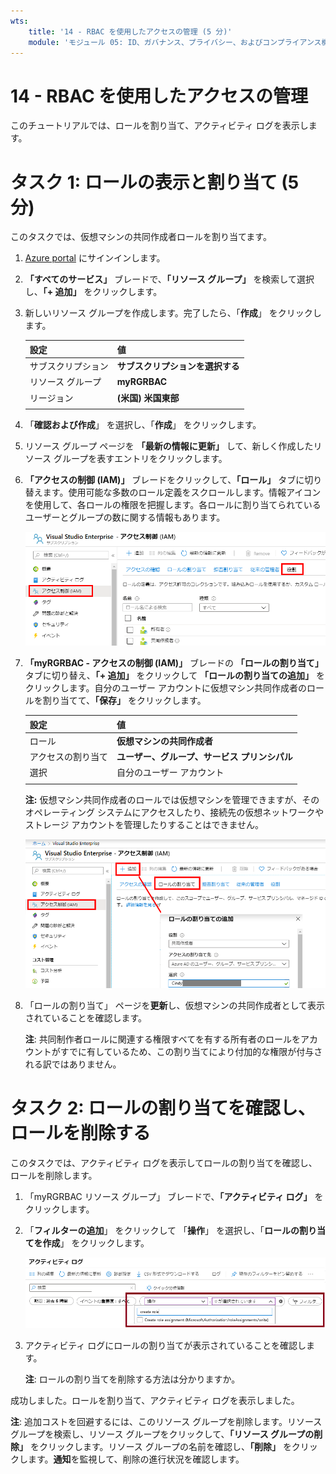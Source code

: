 ```yaml
---
wts:
    title: '14 - RBAC を使用したアクセスの管理 (5 分)'
    module: 'モジュール 05: ID、ガバナンス、プライバシー、およびコンプライアンス機能に関する説明'
---
```

# 14 - RBAC を使用したアクセスの管理

このチュートリアルでは、ロールを割り当て、アクティビティ ログを表示します。 

# タスク 1: ロールの表示と割り当て (5 分)

このタスクでは、仮想マシンの共同作成者ロールを割り当てます。 

1. [Azure portal](https://portal.azure.com) にサインインします。

2. **「すべてのサービス」** ブレードで、**「リソース グループ」** を検索して選択し、**「+ 追加」** をクリックします。

3. 新しいリソース グループを作成します。完了したら、「**作成**」 をクリックします。 

    | 設定 | 値 |
    | -- | -- |
    | サブスクリプション | **サブスクリプションを選択する** |
    | リソース グループ | **myRGRBAC** |
    | リージョン | **(米国) 米国東部** |
    | | |

4. 「**確認および作成**」 を選択し、「**作成**」 をクリックします。

5. リソース グループ ページを **「最新の情報に更新」** して、新しく作成したリソース グループを表すエントリをクリックします。

6. **「アクセスの制御 (IAM)」** ブレードをクリックして、**「ロール」** タブに切り替えます。使用可能な多数のロール定義をスクロールします。情報アイコンを使用して、各ロールの権限を把握します。各ロールに割り当てられているユーザーとグループの数に関する情報もあります。

    ![「IAM ロール」 ブレードのスクリーンショット。所有者、共同作成者、および閲覧者ロールが表示されます。](../images/1501.png)

7. **「myRGRBAC - アクセスの制御 (IAM)」** ブレードの **「ロールの割り当て」** タブに切り替え、**「+ 追加」** をクリックして **「ロールの割り当ての追加」** をクリックします。自分のユーザー アカウントに仮想マシン共同作成者のロールを割り当てて、**「保存」** をクリックします。 

    | 設定 | 値 |
    | -- | -- |
    | ロール | **仮想マシンの共同作成者** |
    | アクセスの割り当て | **ユーザー、グループ、サービス プリンシパル** |
    | 選択 | 自分のユーザー アカウント |
    | | |

    **注:** 仮想マシン共同作成者のロールでは仮想マシンを管理できますが、そのオペレーティング システムにアクセスしたり、接続先の仮想ネットワークやストレージ アカウントを管理したりすることはできません。

    ![必要な情報が入力された 「ロールの割り当ての追加」 ページのスクリーンショット。](../images/1502.png)

8. 「ロールの割り当て」 ページを**更新**し、仮想マシンの共同作成者として表示されていることを確認します。 

    **注**: 共同制作者ロールに関連する権限すべてを有する所有者のロールをアカウントがすでに有しているため、この割り当てにより付加的な権限が付与される訳ではありません。

# タスク 2: ロールの割り当てを確認し、ロールを削除する

このタスクでは、アクティビティ ログを表示してロールの割り当てを確認し、ロールを削除します。 

1. 「myRGRBAC リソース グループ」 ブレードで、**「アクティビティ ログ」** をクリックします。

2. 「**フィルターの追加**」 をクリックして 「**操作**」 を選択し、「**ロールの割り当てを作成**」 をクリックします。

    ![フィルターが構成された 「アクティビティ ログ」 ページのスクリーンショット。](../images/1503.png)

3. アクティビティ ログにロールの割り当てが表示されていることを確認します。 

    **注**: ロールの割り当てを削除する方法は分かりますか。

成功しました。ロールを割り当て、アクティビティ ログを表示しました。 

**注**: 追加コストを回避するには、このリソース グループを削除します。リソース グループを検索し、リソース グループをクリックして、**「リソース グループの削除」** をクリックします。リソース グループの名前を確認し、**「削除」** をクリックします。**通知**を監視して、削除の進行状況を確認します。


